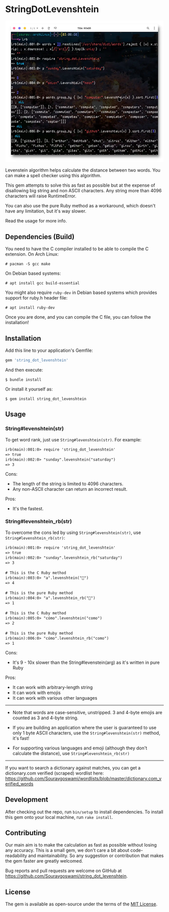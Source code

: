 # StringDotLevenshtein

![Preview](https://github.com/Souravgoswami/string_dot_levenshtein/blob/master/preview/preview.webp)

Levenstein algorithm helps calculate the distance between two words.
You can make a spell checker using this algorithm.

This gem attempts to solve this as fast as possible but at the expense of disallowing big string and non ASCII characters.
Any string more than 4096 characters will raise RuntimeError.

You can also use the pure Ruby method as a workaround, which doesn't have any limitation, but it's way slower.

Read the usage for more info.

## Dependencies (Build)

You need to have the C compiler installed to be able to compile the C extension. On Arch Linux:

```
# pacman -S gcc make
```

On Debian based systems:

```
# apt install gcc build-essential
```

You might also require `ruby-dev` in Debian based systems which provides support for ruby.h header file:

```
# apt install ruby-dev
```

Once you are done, and you can compile the C file, you can follow the installation!

## Installation

Add this line to your application's Gemfile:

```ruby
gem 'string_dot_levenshtein'
```

And then execute:

```
$ bundle install
```
Or install it yourself as:
```
$ gem install string_dot_levenshtein
```

## Usage
### String#levenshtein(str)

To get word rank, just use `String#levenshtein(str)`. For example:

```
irb(main):001:0> require 'string_dot_levenshtein'
=> true
irb(main):002:0> "sunday".levenshtein("saturday")
=> 3
```

Cons:
+ The length of the string is limited to 4096 characters.
+ Any non-ASCII character can return an incorrect result.

Pros:
+ It's the fastest.

### String#levenshtein_rb(str)

To overcome the cons led by using `String#levenshtein(str)`, use `String#levenshtein_rb(str)`:

```
irb(main):001:0> require 'string_dot_levenshtein'
=> true
irb(main):002:0> "sunday".levenshtein_rb("saturday")
=> 3

# This is the C Ruby method
irb(main):003:0> "a".levenshtein("🐻")
=> 4

# This is the pure Ruby method
irb(main):004:0> "a".levenshtein_rb("🐻")
=> 1

# This is the C Ruby method
irb(main):005:0> "cómo".levenshtein("como")
=> 2

# This is the pure Ruby method
irb(main):006:0> "cómo".levenshtein_rb("como")
=> 1

```

Cons:
+ It's 9 - 10x slower than the String#levenstein(arg) as it's written in pure Ruby

Pros:
+ It can work with arbitrary-length string
+ It can work with emojis
+ It can work with various other languages

---

+ Note that words are case-sensitive, unstripped. 3 and 4-byte emojis are counted as 3 and 4-byte string.

+ If you are building an application where the user is guaranteed to use only 1 byte ASCII characters, use the `String#levenshtein(str)` method, it's fast!

+ For supporting various languages and emoji (although they don't calculate the distance), use `String#levenshtein_rb(str)`

---

If you want to search a dictionary against matches, you can get a dictionary.com verified
(scraped) wordlist here: https://github.com/Souravgoswami/wordlists/blob/master/dictionary.com_verified_words

## Development

After checking out the repo, run `bin/setup` to install dependencies.
To install this gem onto your local machine, run `rake install`.

## Contributing

Our main aim is to make the calculation as fast as possible without losing any accuracy.
This is a small gem, we don't care a bit about code-readability and maintainability.
So any suggestion or contribution that makes the gem faster are greatly welcomed.

Bug reports and pull requests are welcome on GitHub at https://github.com/Souravgoswami/string_dot_levenshtein.

## License

The gem is available as open-source under the terms of the [MIT License](https://opensource.org/licenses/MIT).
